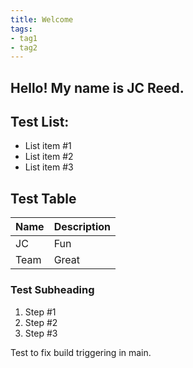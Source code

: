 ```yaml
---
title: Welcome
tags:
- tag1
- tag2
---
```


## Hello! My name is JC Reed. 

## Test List:
* List item #1
* List item #2
* List item #3

## Test Table
Name | Description
-----|------------
JC   | Fun
Team | Great

### Test Subheading
1. Step #1
1. Step #2
1. Step #3

Test to fix build triggering in main.
